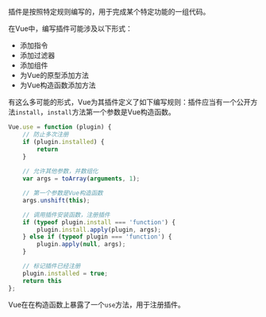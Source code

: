插件是按照特定规则编写的，用于完成某个特定功能的一组代码。

在Vue中，编写插件可能涉及以下形式：

* 添加指令
* 添加过滤器
* 添加组件
* 为Vue的原型添加方法
* 为Vue构造函数添加方法

有这么多可能的形式，Vue为其插件定义了如下编写规则：插件应当有一个公开方法```install```，```install```方法第一个参数是Vue构造函数。

```javascript
Vue.use = function (plugin) {
    // 防止多次注册
	if (plugin.installed) {
		return
	}
	
	// 允许其他参数，并数组化
	var args = toArray(arguments, 1);

	// 第一个参数是Vue构造函数
	args.unshift(this);

	// 调用插件安装函数，注册插件
	if (typeof plugin.install === 'function') {
		plugin.install.apply(plugin, args);
	} else if (typeof plugin === 'function') {
		plugin.apply(null, args);
	}

	// 标记插件已经注册
	plugin.installed = true;
	return this
};
```

Vue在在构造函数上暴露了一个```use```方法，用于注册插件。